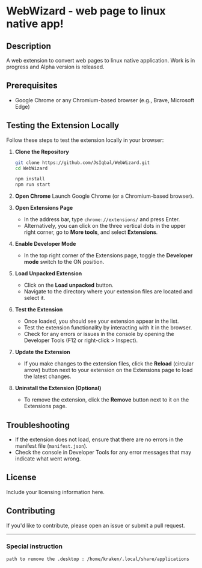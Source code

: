 # WebWizard - web page to linux native app!

## Description

A web extension to convert web pages to linux native application. Work is in progress and Alpha version is released.

## Prerequisites

-   Google Chrome or any Chromium-based browser (e.g., Brave, Microsoft Edge)

## Testing the Extension Locally

Follow these steps to test the extension locally in your browser:

1. **Clone the Repository**

    ```bash
    git clone https://github.com/JsIqbal/WebWizard.git
    cd WebWizard

    npm install
    npm run start
    ```

2. **Open Chrome**
   Launch Google Chrome (or a Chromium-based browser).

3. **Open Extensions Page**

    - In the address bar, type `chrome://extensions/` and press Enter.
    - Alternatively, you can click on the three vertical dots in the upper right corner, go to **More tools**, and select **Extensions**.

4. **Enable Developer Mode**

    - In the top right corner of the Extensions page, toggle the **Developer mode** switch to the ON position.

5. **Load Unpacked Extension**

    - Click on the **Load unpacked** button.
    - Navigate to the directory where your extension files are located and select it.

6. **Test the Extension**

    - Once loaded, you should see your extension appear in the list.
    - Test the extension functionality by interacting with it in the browser.
    - Check for any errors or issues in the console by opening the Developer Tools (F12 or right-click > Inspect).

7. **Update the Extension**

    - If you make changes to the extension files, click the **Reload** (circular arrow) button next to your extension on the Extensions page to load the latest changes.

8. **Uninstall the Extension (Optional)**
    - To remove the extension, click the **Remove** button next to it on the Extensions page.

## Troubleshooting

-   If the extension does not load, ensure that there are no errors in the manifest file (`manifest.json`).
-   Check the console in Developer Tools for any error messages that may indicate what went wrong.

## License

Include your licensing information here.

## Contributing

If you'd like to contribute, please open an issue or submit a pull request.

---

### Special instruction

```
path to remove the .desktop : /home/kraken/.local/share/applications
```
